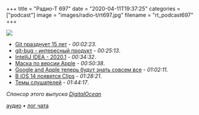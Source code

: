 +++
title = "Радио-Т 697"
date = "2020-04-11T19:37:25"
categories = ["podcast"]
image = "images/radio-t/rt697.jpg"
filename = "rt_podcast697"
+++

![](https://radio-t.com/images/radio-t/rt697.jpg)

- [Git празднует 15 лет](https://www.infoq.com/news/2020/04/git-fifteen-anniversary-qa/) - *00:02:23*.
- [git-bug - интересный продукт](https://github.com/MichaelMure/git-bug) - *00:25:13*.
- [IntelliJ IDEA - 2020.1](https://www.jetbrains.com/idea/whatsnew/) - *00:34:32*.
- [Маска по версии Apple](https://support.apple.com/en-us/HT211028) - *00:50:38*.
- [Google and Apple теперь будут знать совсем все](https://www.theverge.com/2020/4/10/21216484/google-apple-coronavirus-contract-tracing-bluetooth-location-tracking-data-app) - *01:02:11*.
- [В iOS 14 появятся Clips](https://9to5mac.com/2020/04/09/ios-14-apple-developing-clips-feature-for-using-apps-without-requiring-full-downloads/) - *01:28:21*.
- [Темы слушателей](https://radio-t.com/p/2020/04/07/prep-697/) - *01:44:17*.

*Спонсор этого выпуска [DigitalOcean](https://do.co/radiot)*


[аудио](https://cdn.radio-t.com/rt_podcast697.mp3) • [лог чата](https://chat.radio-t.com/logs/radio-t-697.html)
<audio src="https://cdn.radio-t.com/rt_podcast697.mp3" preload="none"></audio>
